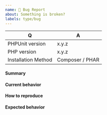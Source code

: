 ```yaml
---
name: 🐞 Bug Report
about: Something is broken?
labels: type/bug
---
```


<!--
- Please do not report a bug for a version of PHPUnit that is no longer in Bugfix Support. A list of currently supported versions of PHPUnit is available at https://phpunit.de/supported-versions.html.
- Please do not report an issue if you are using a version of PHP that is not supported by the version of PHPUnit you are using. A list that shows which version of PHP is supported by which version of PHPUnit is available at https://phpunit.de/supported-versions.html.
- Please do not report an issue if you are not using PHPUnit directly, but rather a third-party wrapper around it.
- Please do not report an issue if you are using a third-party extension such as alternative output printers.
- Please do not report an issue for API changes in internal code (see https://phpunit.de/backward-compatibility.html#internal-code).
- Please fill in this template according to your issue.
- Please keep the table shown below at the top of your issue.
- Please include the output of "composer info | sort" if you installed PHPUnit using Composer.
- Please post code as text (using proper markup). Do not post screenshots of code.
- Please make sure that you have configured your PHP interpreter like so: `error_reporting=-1`, `log_errors_max_len=0`, `zend.assertions=1`, `assert.exception=1`.
- Please remove this comment before submitting your issue.
-->

| Q                   | A
| --------------------| ---------------
| PHPUnit version     | x.y.z
| PHP version         | x.y.z
| Installation Method | Composer / PHAR

#### Summary

<!-- Provide a summary describing the problem you are experiencing. -->

#### Current behavior

<!-- What is the current (buggy) behavior? -->

#### How to reproduce

<!-- Provide steps to reproduce the bug. -->

#### Expected behavior

<!-- What was the expected (correct) behavior? -->
